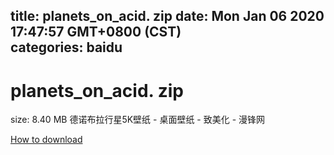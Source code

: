 
title: planets_on_acid. zip
date: Mon Jan 06 2020 17:47:57 GMT+0800 (CST)    
categories: baidu
---

# planets_on_acid. zip
size: 8.40 MB
 德诺布拉行星5K壁纸 - 桌面壁纸 - 致美化 - 漫锋网
 

[How to download](https://bpcam.bemobtrk.com/go/2ceec3aa-1ca2-46d6-b9ff-aaa5c184517c?jno=3652)